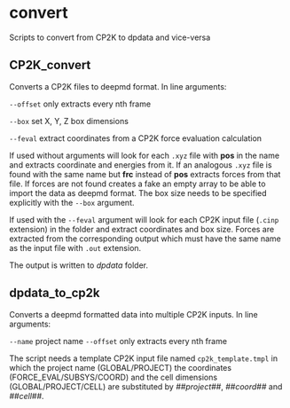 # convert
Scripts to convert from CP2K to dpdata and vice-versa

## CP2K_convert

Converts a CP2K files to deepmd format. In line arguments:

`--offset`  only extracts every nth frame

`--box` set X, Y, Z box dimensions

`--feval` extract coordinates from a CP2K force evaluation calculation 


If used without arguments will look for each `.xyz` file  with **pos** in the name and extracts coordinate and energies from it. 
If an analogous `.xyz` file is found with the same name but **frc** instead of **pos** extracts forces from that file. 
If forces are not found creates a fake an empty array to be able to import the data as deepmd format. The box size needs to be specified explicitly with the `--box` argument.

If used with the `--feval` argument will look for each CP2K input file (`.cinp` extension) in the folder and extract coordinates and box size. Forces are extracted from the corresponding output which must have the same name as the input file with `.out` extension.

The output is written to _dpdata_ folder.

## dpdata_to_cp2k

Converts a deepmd formatted data into multiple CP2K inputs. In line arguments:

`--name`  project name
`--offset`  only extracts every nth frame

The script needs a template CP2K input file named `cp2k_template.tmpl` in which the project name (GLOBAL/PROJECT) the coordinates (FORCE_EVAL/SUBSYS/COORD) and the cell dimensions (GLOBAL/PROJECT/CELL)  are substituted by _##project##_, _##coord##_ and _##cell##_.





